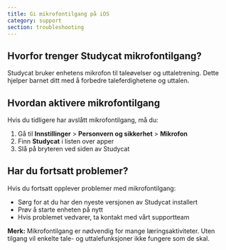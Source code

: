 ```yaml
---
title: Gi mikrofontilgang på iOS
category: support 
section: troubleshooting
---
```

## Hvorfor trenger Studycat mikrofontilgang?


Studycat bruker enhetens mikrofon til taleøvelser og uttaletrening. Dette hjelper barnet ditt med å forbedre taleferdighetene og uttalen.  
  



## Hvordan aktivere mikrofontilgang


Hvis du tidligere har avslått mikrofontilgang, må du:  
  



1. Gå til **Innstillinger** \> **Personvern og sikkerhet** \> **Mikrofon**
2. Finn **Studycat** i listen over apper
3. Slå på bryteren ved siden av Studycat


## Har du fortsatt problemer?


Hvis du fortsatt opplever problemer med mikrofontilgang:


* Sørg for at du har den nyeste versjonen av Studycat installert
* Prøv å starte enheten på nytt
* Hvis problemet vedvarer, ta kontakt med vårt supportteam


**Merk:** Mikrofontilgang er nødvendig for mange læringsaktiviteter. Uten tilgang vil enkelte tale- og uttalefunksjoner ikke fungere som de skal.